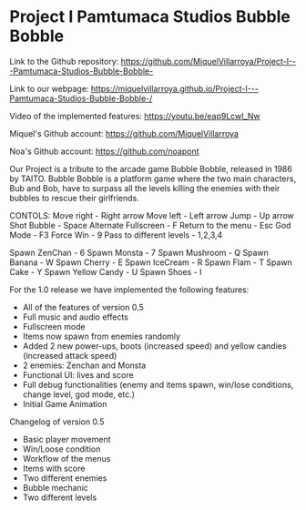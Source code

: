 # Project I   Pamtumaca Studios Bubble Bobble

Link to the Github repository: https://github.com/MiquelVillarroya/Project-I---Pamtumaca-Studios-Bubble-Bobble-

Link to our webpage: https://miquelvillarroya.github.io/Project-I---Pamtumaca-Studios-Bubble-Bobble-/

Video of the implemented features: https://youtu.be/eap9LcwI_Nw

Miquel's Github account: https://github.com/MiquelVillarroya

Noa's Github account: https://github.com/noapont




Our Project is a tribute to the arcade game Bubble Bobble, released in 1986 by TAITO. Bubble Bobble is a platform game where the two main characters, Bub and Bob, have to surpass all the levels killing the enemies with their bubbles to rescue their girlfriends. 

CONTOLS: 
Move right                - Right arrow
Move left                 - Left arrow
Jump                      - Up arrow
Shot  Bubble              - Space
Alternate Fullscreen      - F
Return to the menu        - Esc
God Mode                  - F3
Force Win                 - 9
Pass to different levels  - 1,2,3,4

Spawn ZenChan          -   6
Spawn Monsta           -   7
Spawn Mushroom         -   Q
Spawn Banana           -   W
Spawn Cherry           -   E
Spawn IceCream         -   R
Spawn Flam             -   T
Spawn Cake             -   Y
Spawn Yellow Candy     -   U
Spawn Shoes            -   I


For the 1.0 release we have implemented the following features:
- All of the features of version 0.5 
- Full music and audio effects
- Fullscreen mode
- Items now spawn from enemies randomly
- Added 2 new power-ups, boots (increased speed) and yellow candies (increased attack speed)
- 2 enemies: Zenchan and Monsta
- Functional UI: lives and score
- Full debug functionalities (enemy and items spawn, win/lose conditions, change level, god mode, etc.)
- Initial Game Animation

Changelog of version 0.5
- Basic player movement
- Win/Loose condition
- Workflow of the menus
- Items with score
- Two different enemies
- Bubble mechanic
- Two different levels


